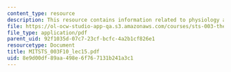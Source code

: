 ```yaml
---
content_type: resource
description: This resource contains information related to physiology and experiment.
file: https://ol-ocw-studio-app-qa.s3.amazonaws.com/courses/sts-003-the-rise-of-modern-science-fall-2010/8e9d00df89aa498e6f767131b241a3c1_MITSTS_003F10_lec15.pdf
file_type: application/pdf
parent_uid: 92f1035d-07c7-23cf-bcfc-4a2b1cf826e1
resourcetype: Document
title: MITSTS_003F10_lec15.pdf
uid: 8e9d00df-89aa-498e-6f76-7131b241a3c1
---
```

